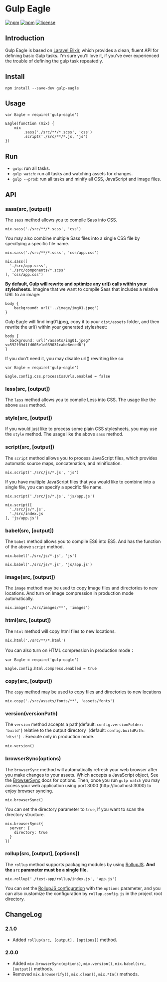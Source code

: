 # Gulp Eagle

[![npm](https://img.shields.io/npm/v/gulp-eagle.svg)](https://www.npmjs.com/package/gulp-eagle)
[![npm](https://img.shields.io/npm/dm/gulp-eagle.svg)](https://www.npmjs.com/package/gulp-eagle)
[![license](https://img.shields.io/badge/license-MIT-blue.svg)](https://github.com/youngluo/gulp-eagle/blob/master/LICENSE)

## Introduction

Gulp Eagle is based on [Laravel Elixir](https://github.com/laravel/elixir), which provides a clean, fluent API for defining basic Gulp tasks. I'm sure you'll love it, if you've ever experienced the trouble of defining the gulp task repeatedly.

## Install

```
npm install --save-dev gulp-eagle
```

## Usage

```
var Eagle = require('gulp-eagle')

Eagle(function (mix) {
    mix
        .sass('./src/**/*.scss', 'css')
        .script('./src/**/*.js, 'js')
})
```
    
## Run

- `gulp`: run all tasks.
- `gulp watch`: run all tasks and watching assets for changes.
- `gulp --prod`: run all tasks and minify all CSS, JavaScript and image files.
    
## API

### sass(src, [output])

The `sass` method allows you to compile Sass into CSS.

```
mix.sass('./src/**/*.scss', 'css')
```

You may also combine multiple Sass files into a single CSS file by specifying a specific file name.

```
mix.sass('./src/**/*.scss', 'css/app.css')

mix.sass([
  './src/app.scss',
  './src/components/*.scss'
], 'css/app.css')
```

**By default, Gulp will rewrite and optimize any url() calls within your stylesheets.** Imagine that we want to compile Sass that includes a relative URL to an image:

```
body {
    background: url('../image/img01.jpeg')
}
```

Gulp Eagle will find img01.jpeg, copy it to your `dist/assets` folder, and then rewrite the url() within your generated stylesheet:

```
body {
  background: url('/assets/img01.jpeg?v=592f09d1fd605e1c089031cabe6eced6')
}
```

If you don't need it, you may disable url() rewriting like so:

```
var Eagle = require('gulp-eagle')

Eagle.config.css.processCssUrls.enabled = false
```

### less(src, [output])

The `less` method allows you to compile Less into CSS. The usage like the above `sass` method.

### style(src, [output])

If you would just like to process some plain CSS stylesheets, you may use the `style` method. The usage like the above `sass` method.
	
### script(src, [output])

The `script` method allows you to process JavaScript files, which provides automatic source maps, concatenation, and minification.

```
mix.script('./src/js/*.js', 'js')
```

If you have multiple JavaScript files that you would like to combine into a single file, you can specify a specific file name.

```
mix.script('./src/js/*.js', 'js/app.js')

mix.script([
  './src/js/*.js',
  './src/index.js
], 'js/app.js')
```

### babel(src, [output])

The `babel` method allows you to compile ES6 into ES5. And has the function of the above `script` method.

```
mix.babel('./src/js/*.js', 'js')

mix.babel('./src/js/*.js', 'js/app.js')
```
    
### image(src, [output])

The `image` method may be used to copy Image files and directories to new locations. And turn on Image compression in production mode automatically.

```
mix.image('./src/images/**', 'images')
```
    
### html(src, [output])

The `html` method will copy html files to new locations. 

```
mix.html('./src/**/*.html')
```

You can also turn on HTML compression in production mode：

```
var Eagle = require('gulp-eagle')

Eagle.config.html.compress.enabled = true
```
    
### copy(src, [output])

The `copy` method may be used to copy files and directories to new locations

```
mix.copy('./src/assets/fonts/**', 'assets/fonts')
```

### version(versionPath)

The `version` method accepts a path(default: `config.versionFolder: 'build'`) relative to the output directory（default: `config.buildPath: 'dist'`）. Execute only in production mode.

```
mix.version()
```

### browserSync(options)

The `browserSync` method will automatically refresh your web browser after you make changes to your assets. Which accepts a JavaScript object, See the [BrowserSync](http://www.browsersync.io/docs/options) docs for options. Then, once you run `gulp watch` you may access your web application using port 3000 (http://localhost:3000) to enjoy browser syncing.

```
mix.browserSync()
```

You can set the directory parameter to `true`, If you want to scan the directory structure.

```
mix.browserSync({
  server: {
    directory: true
  }
})
```

### rollup(src, [output], [options])

The `rollup` method supports packaging modules by using [RollupJS](https://rollupjs.org/). **And the `src` parameter must be a single file.**

```
mix.rollup('./test-app/rollup/index.js', 'app.js')
```

You can set the [RollupJS configuration](https://rollupjs.org/#configuration-files) with the `options` parameter, and you can also customize the configuration by `rollup.config.js` in the project root directory.

## ChangeLog

### 2.1.0

- Added `rollup(src, [output], [options])` method.

### 2.0.0

- Added `mix.browserSync(options)`, `mix.version()`, `mix.babel(src, [output])` methods.
- Removed `mix.browserify()`, `mix.clean()`, `mix.*In()` methods.
